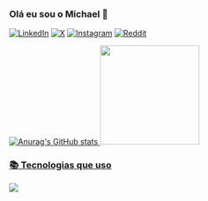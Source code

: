 ### Olá eu sou o Michael 👋

[![LinkedIn](https://img.shields.io/badge/LinkedIn-0077B5?style=for-the-badge&logo=linkedin&logoColor=white)](https://www.linkedin.com/in/michael-de-souza?utm_source=share&utm_campaign=share_via&utm_content=profile&utm_medium=android_app)
[![X](https://img.shields.io/badge/Twitter-1DA1F2?style=for-the-badge&logo=twitter&logoColor=white)]()
[![Instagram](https://img.shields.io/badge/Instagram-E4405F?style=for-the-badge&logo=instagram&logoColor=white)]()
[![Reddit](https://img.shields.io/badge/Reddit-FF4500?style=for-the-badge&logo=reddit&logoColor=white)]()

<div>
<a href="https://github.com/Dev-Moura">
  
![Anurag's GitHub stats](https://github-readme-stats.vercel.app/api?username=Dev-Moura&show_icons=true&theme=nord) <img loading="lazy" height="180em" src="https://github-readme-stats.vercel.app/api/top-langs/?username=Dev-Moura&layout=compact&langs_count=7&theme=nord"/>
</div>
  
### 📚 Tecnologias que uso

<div style="display: inline_blook>
  
  <img align="center" src="https://img.shields.io/badge/Python-14354C?style=for-the-badge&logo=python&logoColor=white"/> <img align="center" src="https://img.shields.io/badge/Java-ED8B00?style=for-the-badge&logo=openjdk&logoColor=white"/>
</div>

